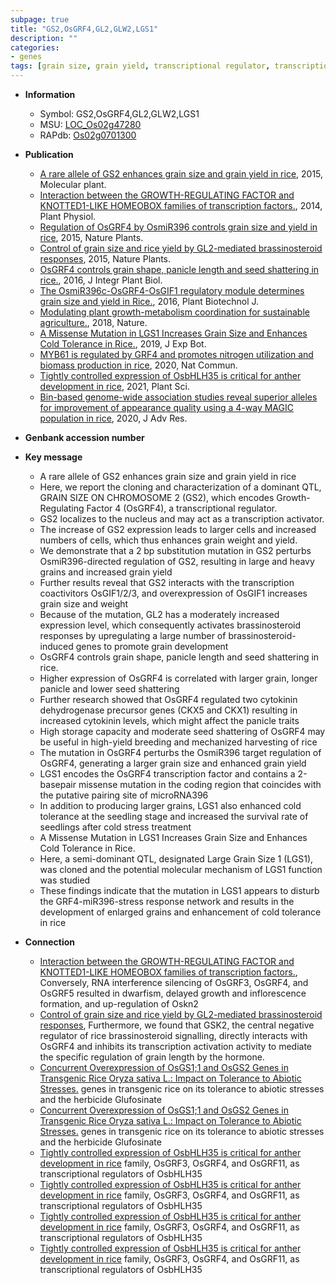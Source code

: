 ```yaml
---
subpage: true
title: "GS2,OsGRF4,GL2,GLW2,LGS1"
description: ""
categories:
- genes
tags: [grain size, grain yield, transcriptional regulator, transcription activator, grain weight, grain, yield, development, brassinosteroid, Brassinosteroid, panicle, seed, cytokinin, breeding, shattering, seed shattering, transcription factor, seedlings, seedling, tolerance, cold tolerance, cold stress, stress, stress response]
---
```


* **Information**  
    + Symbol: GS2,OsGRF4,GL2,GLW2,LGS1  
    + MSU: [LOC_Os02g47280](http://rice.plantbiology.msu.edu/cgi-bin/ORF_infopage.cgi?orf=LOC_Os02g47280)  
    + RAPdb: [Os02g0701300](http://rapdb.dna.affrc.go.jp/viewer/gbrowse_details/irgsp1?name=Os02g0701300)  

* **Publication**  
    + [A rare allele of GS2 enhances grain size and grain yield in rice](http://www.ncbi.nlm.nih.gov/pubmed?term=A+rare+allele+of+GS2+enhances+grain+size+and+grain+yield+in+rice%5BTitle%5D), 2015, Molecular plant.
    + [Interaction between the GROWTH-REGULATING FACTOR and KNOTTED1-LIKE HOMEOBOX families of transcription factors.](http://www.ncbi.nlm.nih.gov/pubmed?term=Interaction+between+the+GROWTH-REGULATING+FACTOR+and+KNOTTED1-LIKE+HOMEOBOX+families+of+transcription+factors.%5BTitle%5D), 2014, Plant Physiol.
    + [Regulation of OsGRF4 by OsmiR396 controls grain size and yield in rice](http://www.ncbi.nlm.nih.gov/pubmed?term=Regulation+of+OsGRF4+by+OsmiR396+controls+grain+size+and+yield+in+rice%5BTitle%5D), 2015, Nature Plants.
    + [Control of grain size and rice yield by GL2-mediated brassinosteroid responses](http://www.ncbi.nlm.nih.gov/pubmed?term=Control+of+grain+size+and+rice+yield+by+GL2-mediated+brassinosteroid+responses%5BTitle%5D), 2015, Nature Plants.
    + [OsGRF4 controls grain shape, panicle length and seed shattering in rice.](http://www.ncbi.nlm.nih.gov/pubmed?term=OsGRF4+controls+grain+shape,+panicle+length+and+seed+shattering+in+rice.%5BTitle%5D), 2016, J Integr Plant Biol.
    + [The OsmiR396c-OsGRF4-OsGIF1 regulatory module determines grain size and yield in Rice.](http://www.ncbi.nlm.nih.gov/pubmed?term=The+OsmiR396c-OsGRF4-OsGIF1+regulatory+module+determines+grain+size+and+yield+in+Rice.%5BTitle%5D), 2016, Plant Biotechnol J.
    + [Modulating plant growth-metabolism coordination for sustainable agriculture.](http://www.ncbi.nlm.nih.gov/pubmed?term=Modulating+plant+growth-metabolism+coordination+for+sustainable+agriculture.%5BTitle%5D), 2018, Nature.
    + [A Missense Mutation in LGS1 Increases Grain Size and Enhances Cold Tolerance in Rice.](http://www.ncbi.nlm.nih.gov/pubmed?term=A+Missense+Mutation+in+LGS1+Increases+Grain+Size+and+Enhances+Cold+Tolerance+in+Rice.%5BTitle%5D), 2019, J Exp Bot.
    + [MYB61 is regulated by GRF4 and promotes nitrogen utilization and biomass production in rice](http://www.ncbi.nlm.nih.gov/pubmed?term=MYB61+is+regulated+by+GRF4+and+promotes+nitrogen+utilization+and+biomass+production+in+rice%5BTitle%5D), 2020, Nat Commun.
    + [Tightly controlled expression of OsbHLH35 is critical for anther development in rice](http://www.ncbi.nlm.nih.gov/pubmed?term=Tightly+controlled+expression+of+OsbHLH35+is+critical+for+anther+development+in+rice%5BTitle%5D), 2021, Plant Sci.
    + [Bin-based genome-wide association studies reveal superior alleles for improvement of appearance quality using a 4-way MAGIC population in rice](http://www.ncbi.nlm.nih.gov/pubmed?term=Bin-based+genome-wide+association+studies+reveal+superior+alleles+for+improvement+of+appearance+quality+using+a+4-way+MAGIC+population+in+rice%5BTitle%5D), 2020, J Adv Res.

* **Genbank accession number**  

* **Key message**  
    + A rare allele of GS2 enhances grain size and grain yield in rice
    + Here, we report the cloning and characterization of a dominant QTL, GRAIN SIZE ON CHROMOSOME 2 (GS2), which encodes Growth-Regulating Factor 4 (OsGRF4), a transcriptional regulator.
    + GS2 localizes to the nucleus and may act as a transcription activator.
    + The increase of GS2 expression leads to larger cells and increased numbers of cells, which thus enhances grain weight and yield.
    + We demonstrate that a 2 bp substitution mutation in GS2 perturbs OsmiR396-directed regulation of GS2, resulting in large and heavy grains and increased grain yield
    + Further results reveal that GS2 interacts with the transcription coactivitors OsGIF1/2/3, and overexpression of OsGIF1 increases grain size and weight
    + Because of the mutation, GL2 has a moderately increased expression level, which consequently activates brassinosteroid responses by upregulating a large number of brassinosteroid-induced genes to promote grain development
    + OsGRF4 controls grain shape, panicle length and seed shattering in rice.
    + Higher expression of OsGRF4 is correlated with larger grain, longer panicle and lower seed shattering
    + Further research showed that OsGRF4 regulated two cytokinin dehydrogenase precursor genes (CKX5 and CKX1) resulting in increased cytokinin levels, which might affect the panicle traits
    + High storage capacity and moderate seed shattering of OsGRF4 may be useful in high-yield breeding and mechanized harvesting of rice
    + The mutation in OsGRF4 perturbs the OsmiR396 target regulation of OsGRF4, generating a larger grain size and enhanced grain yield
    + LGS1 encodes the OsGRF4 transcription factor and contains a 2-basepair missense mutation in the coding region that coincides with the putative pairing site of microRNA396
    + In addition to producing larger grains, LGS1 also enhanced cold tolerance at the seedling stage and increased the survival rate of seedlings after cold stress treatment
    + A Missense Mutation in LGS1 Increases Grain Size and Enhances Cold Tolerance in Rice.
    + Here, a semi-dominant QTL, designated Large Grain Size 1 (LGS1), was cloned and the potential molecular mechanism of LGS1 function was studied
    + These findings indicate that the mutation in LGS1 appears to disturb the GRF4-miR396-stress response network and results in the development of enlarged grains and enhancement of cold tolerance in rice

* **Connection**  
    + [Interaction between the GROWTH-REGULATING FACTOR and KNOTTED1-LIKE HOMEOBOX families of transcription factors.](http://www.ncbi.nlm.nih.gov/pubmed?term=Interaction+between+the+GROWTH-REGULATING+FACTOR+and+KNOTTED1-LIKE+HOMEOBOX+families+of+transcription+factors.%5BTitle%5D), Conversely, RNA interference silencing of OsGRF3, OsGRF4, and OsGRF5 resulted in dwarfism, delayed growth and inflorescence formation, and up-regulation of Oskn2
    + [Control of grain size and rice yield by GL2-mediated brassinosteroid responses](http://www.ncbi.nlm.nih.gov/pubmed?term=Control+of+grain+size+and+rice+yield+by+GL2-mediated+brassinosteroid+responses%5BTitle%5D), Furthermore, we found that GSK2, the central negative regulator of rice brassinosteroid signalling, directly interacts with OsGRF4 and inhibits its transcription activation activity to mediate the specific regulation of grain length by the hormone.
    + [Concurrent Overexpression of OsGS1;1 and OsGS2 Genes in Transgenic Rice Oryza sativa L.: Impact on Tolerance to Abiotic Stresses.](OsGS2) genes in transgenic rice on its tolerance to abiotic stresses and the herbicide Glufosinate
    + [Concurrent Overexpression of OsGS1;1 and OsGS2 Genes in Transgenic Rice Oryza sativa L.: Impact on Tolerance to Abiotic Stresses.](OsGS2) genes in transgenic rice on its tolerance to abiotic stresses and the herbicide Glufosinate
    + [Tightly controlled expression of OsbHLH35 is critical for anther development in rice](GRF) family, OsGRF3, OsGRF4, and OsGRF11, as transcriptional regulators of OsbHLH35
    + [Tightly controlled expression of OsbHLH35 is critical for anther development in rice](GRF) family, OsGRF3, OsGRF4, and OsGRF11, as transcriptional regulators of OsbHLH35
    + [Tightly controlled expression of OsbHLH35 is critical for anther development in rice](GRF) family, OsGRF3, OsGRF4, and OsGRF11, as transcriptional regulators of OsbHLH35
    + [Tightly controlled expression of OsbHLH35 is critical for anther development in rice](GRF) family, OsGRF3, OsGRF4, and OsGRF11, as transcriptional regulators of OsbHLH35



